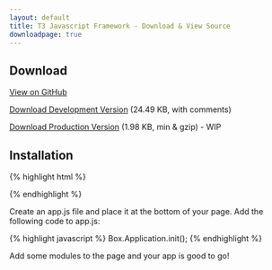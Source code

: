 ```yaml
---
layout: default
title: T3 Javascript Framework - Download & View Source
downloadpage: true
---
```


Download
--------
[View on GitHub](https://gitenterprise.inside-box.net/Box/T3)

[Download Development Version](http://box.com/js/vendor/box/t3-0.1.1.js) (24.49 KB, with comments)

[Download Production Version](http://box.com/js/vendor/box/t3-0.1.1.js) (1.98 KB, min & gzip) - WIP

Installation
------------
{% highlight html %}
<script src="//ajax.googleapis.com/ajax/libs/jquery/1.10.2/jquery.min.js"></script>
<script src="/path/to/t3.x.x.x.js"></script>
{% endhighlight %}

Create an app.js file and place it at the bottom of your page. Add the following code to app.js:

{% highlight javascript %}
Box.Application.init();
{% endhighlight %}

Add some modules to the page and your app is good to go!
